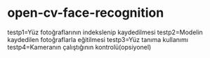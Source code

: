 # open-cv-face-recognition


testp1=Yüz fotoğraflarının indekslenip kaydedilmesi
testp2=Modelin kaydedilen fotoğraflarla eğitilmesi
testp3=Yüz tanıma kullanımı 
testp4=Kameranın çalıştığının kontrolü(opsiyonel)
